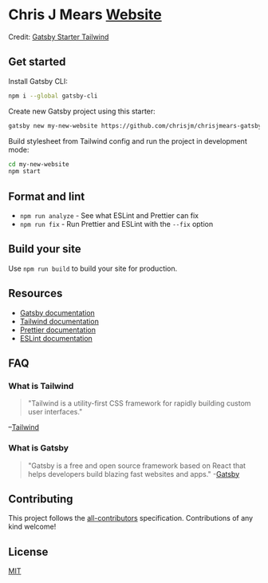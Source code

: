 # Chris J Mears [Website](https://chrisjmears.com)

Credit: [Gatsby Starter Tailwind](https://github.com/oddstronaut/gatsby-starter-tailwind)

## Get started

Install Gatsby CLI:

```sh
npm i --global gatsby-cli
```

Create new Gatsby project using this starter:

```sh
gatsby new my-new-website https://github.com/chrisjm/chrisjmears-gatsby
```

Build stylesheet from Tailwind config and run the project in development mode:

```sh
cd my-new-website
npm start
```

## Format and lint

* `npm run analyze` - See what ESLint and Prettier can fix
* `npm run fix` - Run Prettier and ESLint with the `--fix` option

## Build your site

Use `npm run build` to build your site for production.

## Resources

* [Gatsby documentation](https://www.gatsbyjs.org/docs/)
* [Tailwind documentation](https://tailwindcss.com/docs/what-is-tailwind/)
* [Prettier documentation](https://prettier.io/docs/en/index.html)
* [ESLint documentation](https://eslint.org/docs/user-guide/configuring)

## FAQ

### What is Tailwind

>"Tailwind is a utility-first CSS framework for rapidly building custom user interfaces."

–[Tailwind](https://tailwindcss.com)

### What is Gatsby

>"Gatsby is a free and open source framework based on React that helps developers build blazing fast websites and apps." -[Gatsby](https://www.gatsbyjs.org/)

## Contributing

This project follows the [all-contributors](https://github.com/all-contributors/all-contributors) specification. Contributions of any kind welcome!

## License

[MIT](https://github.com/chrisjm/chrisjmears-gatsby/blob/master/LICENSE.md)
